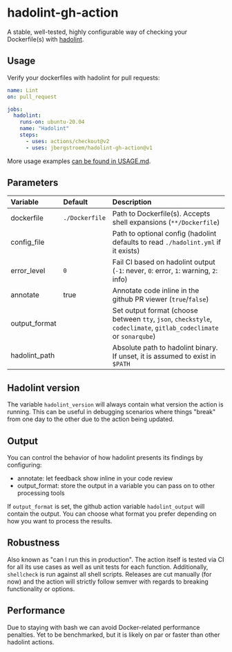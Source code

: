 # hadolint-gh-action

A stable, well-tested, highly configurable way of checking your Dockerfile(s) with [hadolint][hadolint].

## Usage

Verify your dockerfiles with hadolint for pull requests:

```yaml
name: Lint
on: pull_request

jobs:
  hadolint:
    runs-on: ubuntu-20.04
    name: "Hadolint"
    steps:
      - uses: actions/checkout@v2
      - uses: jbergstroem/hadolint-gh-action@v1
```

More usage examples [can be found in USAGE.md](USAGE.md).

## Parameters

| Variable      | Default        | Description                                                                                                        |
| :------------ | :------------- | :----------------------------------------------------------------------------------------------------------------- |
| dockerfile    | `./Dockerfile` | Path to Dockerfile(s). Accepts shell expansions (`**/Dockerfile`)                                                  |
| config_file   |                | Path to optional config (hadolint defaults to read `./hadolint.yml` if it exists)                                  |
| error_level   | `0`            | Fail CI based on hadolint output (`-1`: never, `0`: error, `1`: warning, `2`: info)                                |
| annotate      | true           | Annotate code inline in the github PR viewer (`true`/`false`)                                                      |
| output_format |                | Set output format (choose between `tty`, `json`, `checkstyle`, `codeclimate`, `gitlab_codeclimate` or `sonarqube`) |
| hadolint_path |                | Absolute path to hadolint binary. If unset, it is assumed to exist in `$PATH`                                      |

## Hadolint version

The variable `hadolint_version` will always contain what version the action is running.
This can be useful in debugging scenarios where things "break" from one day to the other due to the action being updated.

## Output

You can control the behavior of how hadolint presents its findings by configuring:

- annotate: let feedback show inline in your code review
- output_format: store the output in a variable you can pass on to other processing tools

If `output_format` is set, the github action variable `hadolint_output` will contain the output. You can choose what format you prefer depending on how you want to process the results.

## Robustness

Also known as "can I run this in production". The action itself is tested via CI for all its use cases as well as unit tests for each function. Additionally, `shellcheck` is run against all shell scripts. Releases are cut manually (for now) and the action will strictly follow semver with regards to breaking functionality or options.

## Performance

Due to staying with bash we can avoid Docker-related performance penalties. Yet to be benchmarked, but it is likely on par or faster than other hadolint actions.

[hadolint]: http://github.com/hadolint/hadolint/
